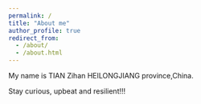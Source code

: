 ```yaml
---
permalink: /
title: "About me"
author_profile: true
redirect_from: 
  - /about/
  - /about.html
---
```


My name is TIAN Zihan 
HEILONGJIANG province,China. 

Stay curious, upbeat and resilient!!!



